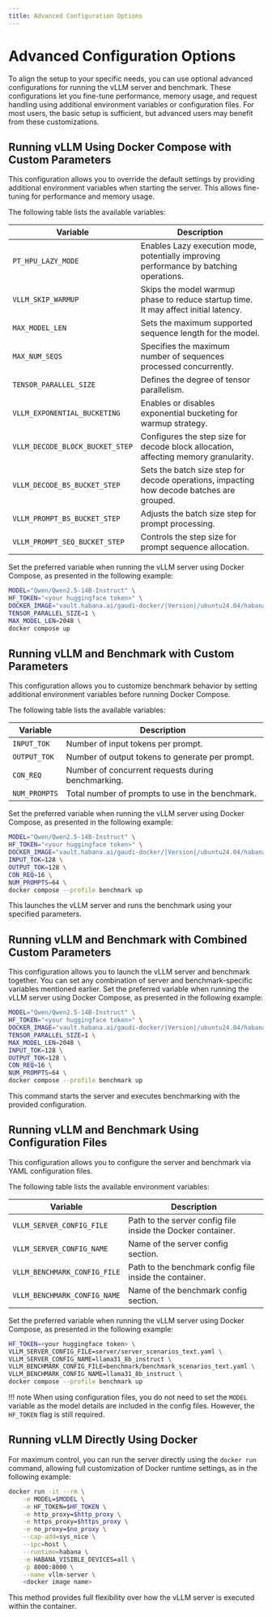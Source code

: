 ```yaml
---
title: Advanced Configuration Options
---
```


# Advanced Configuration Options

To align the setup to your specific needs, you can use optional advanced
configurations for running the vLLM server and benchmark. These configurations
let you fine-tune performance, memory usage, and request handling using
additional environment variables or configuration files. For most users, the
basic setup is sufficient, but advanced users may benefit from these
customizations.

## Running vLLM Using Docker Compose with Custom Parameters

This configuration allows you to override the default settings by providing additional environment variables when starting the server. This allows fine-tuning for performance and memory usage.

The following table lists the available variables:

| **Variable**                    | **Description**                                                                           |
| ------------------------------- | ----------------------------------------------------------------------------------------- |
| `PT_HPU_LAZY_MODE`              | Enables Lazy execution mode, potentially improving performance by batching operations.    |
| `VLLM_SKIP_WARMUP`              | Skips the model warmup phase to reduce startup time. It may affect initial latency.       |
| `MAX_MODEL_LEN`                 | Sets the maximum supported sequence length for the model.                                 |
| `MAX_NUM_SEQS`                  | Specifies the maximum number of sequences processed concurrently.                         |
| `TENSOR_PARALLEL_SIZE`          | Defines the degree of tensor parallelism.                                                 |
| `VLLM_EXPONENTIAL_BUCKETING`    | Enables or disables exponential bucketing for warmup strategy.                            |
| `VLLM_DECODE_BLOCK_BUCKET_STEP` | Configures the step size for decode block allocation, affecting memory granularity.       |
| `VLLM_DECODE_BS_BUCKET_STEP`    | Sets the batch size step for decode operations, impacting how decode batches are grouped. |
| `VLLM_PROMPT_BS_BUCKET_STEP`    | Adjusts the batch size step for prompt processing.                                        |
| `VLLM_PROMPT_SEQ_BUCKET_STEP`   | Controls the step size for prompt sequence allocation.                                    |

Set the preferred variable when running the vLLM server using Docker Compose, as presented in the following example:

```bash
MODEL="Qwen/Qwen2.5-14B-Instruct" \
HF_TOKEN="<your huggingface token>" \
DOCKER_IMAGE="vault.habana.ai/gaudi-docker/|Version|/ubuntu24.04/habanalabs/vllm-installer-|PT_VERSION|:latest" \
TENSOR_PARALLEL_SIZE=1 \
MAX_MODEL_LEN=2048 \
docker compose up
```

## Running vLLM and Benchmark with Custom Parameters

This configuration allows you to customize benchmark behavior by setting additional environment variables before running Docker Compose.

The following table lists the available variables:

| **Variable**  | **Description**                                    |
| ------------- | -------------------------------------------------- |
| `INPUT_TOK`   | Number of input tokens per prompt.                 |
| `OUTPUT_TOK`  | Number of output tokens to generate per prompt.    |
| `CON_REQ`     | Number of concurrent requests during benchmarking. |
| `NUM_PROMPTS` | Total number of prompts to use in the benchmark.   |

Set the preferred variable when running the vLLM server using Docker Compose, as presented in the following example:

```bash
MODEL="Qwen/Qwen2.5-14B-Instruct" \
HF_TOKEN="<your huggingface token>" \
DOCKER_IMAGE="vault.habana.ai/gaudi-docker/|Version|/ubuntu24.04/habanalabs/vllm-installer-|PT_VERSION|:latest" \
INPUT_TOK=128 \
OUTPUT_TOK=128 \
CON_REQ=16 \
NUM_PROMPTS=64 \
docker compose --profile benchmark up
```

This launches the vLLM server and runs the benchmark using your specified parameters.

## Running vLLM and Benchmark with Combined Custom Parameters

This configuration allows you to launch the vLLM server and benchmark together. You can set any combination of server and benchmark-specific variables mentioned earlier. Set the preferred variable when running the vLLM server using Docker Compose, as presented in the following example:

```bash
MODEL="Qwen/Qwen2.5-14B-Instruct" \
HF_TOKEN="<your huggingface token>" \
DOCKER_IMAGE="vault.habana.ai/gaudi-docker/|Version|/ubuntu24.04/habanalabs/vllm-installer-|PT_VERSION|:latest" \
TENSOR_PARALLEL_SIZE=1 \
MAX_MODEL_LEN=2048 \
INPUT_TOK=128 \
OUTPUT_TOK=128 \
CON_REQ=16 \
NUM_PROMPTS=64 \
docker compose --profile benchmark up
```

This command starts the server and executes benchmarking with the provided configuration.

## Running vLLM and Benchmark Using Configuration Files

This configuration allows you to configure the server and benchmark via YAML configuration files.

The following table lists the available environment variables:

| **Variable**                 | **Description**                                             |
| ---------------------------- | ----------------------------------------------------------- |
| `VLLM_SERVER_CONFIG_FILE`    | Path to the server config file inside the Docker container. |
| `VLLM_SERVER_CONFIG_NAME`    | Name of the server config section.                          |
| `VLLM_BENCHMARK_CONFIG_FILE` | Path to the benchmark config file inside the container.     |
| `VLLM_BENCHMARK_CONFIG_NAME` | Name of the benchmark config section.                       |

Set the preferred variable when running the vLLM server using Docker Compose, as presented in the following example:

```bash
HF_TOKEN=<your huggingface token> \
VLLM_SERVER_CONFIG_FILE=server/server_scenarios_text.yaml \
VLLM_SERVER_CONFIG_NAME=llama31_8b_instruct \
VLLM_BENCHMARK_CONFIG_FILE=benchmark/benchmark_scenarios_text.yaml \
VLLM_BENCHMARK_CONFIG_NAME=llama31_8b_instruct \
docker compose --profile benchmark up
```

!!! note
    When using configuration files, you do not need to set the `MODEL` variable as the model details are included in the config files. However, the `HF_TOKEN` flag is still required.

## Running vLLM Directly Using Docker

For maximum control, you can run the server directly using the `docker run` command, allowing full customization of Docker runtime settings, as in the following example:

```bash
docker run -it --rm \
    -e MODEL=$MODEL \
    -e HF_TOKEN=$HF_TOKEN \
    -e http_proxy=$http_proxy \
    -e https_proxy=$https_proxy \
    -e no_proxy=$no_proxy \
    --cap-add=sys_nice \
    --ipc=host \
    --runtime=habana \
    -e HABANA_VISIBLE_DEVICES=all \
    -p 8000:8000 \
    --name vllm-server \
    <docker image name>
```

This method provides full flexibility over how the vLLM server is executed within the container.
